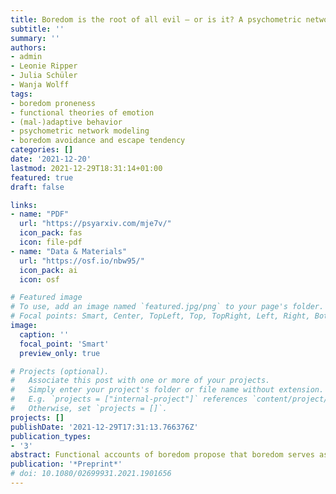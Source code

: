 ```yaml
---
title: Boredom is the root of all evil — or is it? A psychometric network approach to individual differences in behavioral responses to boredom
subtitle: ''
summary: ''
authors:
- admin
- Leonie Ripper
- Julia Schüler
- Wanja Wolff
tags:
- boredom proneness
- functional theories of emotion
- (mal-)adaptive behavior
- psychometric network modeling
- boredom avoidance and escape tendency
categories: []
date: '2021-12-20'
lastmod: 2021-12-29T18:31:14+01:00
featured: true
draft: false

links:
- name: "PDF"
  url: "https://psyarxiv.com/mje7v/"
  icon_pack: fas
  icon: file-pdf
- name: "Data & Materials"
  url: "https://osf.io/nbw95/"
  icon_pack: ai
  icon: osf

# Featured image
# To use, add an image named `featured.jpg/png` to your page's folder.
# Focal points: Smart, Center, TopLeft, Top, TopRight, Left, Right, BottomLeft, Bottom, BottomRight.
image:
  caption: ''
  focal_point: 'Smart'
  preview_only: true

# Projects (optional).
#   Associate this post with one or more of your projects.
#   Simply enter your project's folder or file name without extension.
#   E.g. `projects = ["internal-project"]` references `content/project/deep-learning/index.md`.
#   Otherwise, set `projects = []`.
projects: []
publishDate: '2021-12-29T17:31:13.766376Z'
publication_types:
- '3'
abstract: Functional accounts of boredom propose that boredom serves as an impartial signal to change something about the current situation, which should give rise to adaptive and maladaptive behavior alike. This contrasts with research on boredom proneness, which has overwhelmingly shown associations with maladaptive behavior. To shed light on this discrepancy, we disentangled boredom proneness from individual differences in (1) the urge to avoid and escape boredom and (2) adaptive and maladaptive ways of dealing with boredom. In a high-powered study (N = 636), psychometric network modeling revealed tight associations between boredom proneness and less adaptive and (especially) more maladaptive ways of dealing with boredom. However, its associations with the urge to avoid and escape boredom were rather weak. Importantly, a higher urge to avoid and escape boredom was linked not only to more maladaptive but also to more adaptive ways of dealing with boredom. This pattern of results was robust across various specific behaviors that have previously been linked to boredom. Our findings provide novel evidence for functional accounts of boredom from an individual difference perspective, cautioning against a shallow view of boredom as a purely maladaptive experience.
publication: '*Preprint*'
# doi: 10.1080/02699931.2021.1901656
---
```


